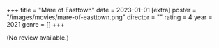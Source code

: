 +++
title = "Mare of Easttown"
date = 2023-01-01
[extra]
poster = "/images/movies/mare-of-easttown.png"
director = ""
rating = 4
year = 2021
genre = []
+++

(No review available.)
